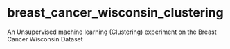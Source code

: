 # breast_cancer_wisconsin_clustering
An Unsupervised machine learning (Clustering) experiment on the Breast Cancer Wisconsin Dataset
